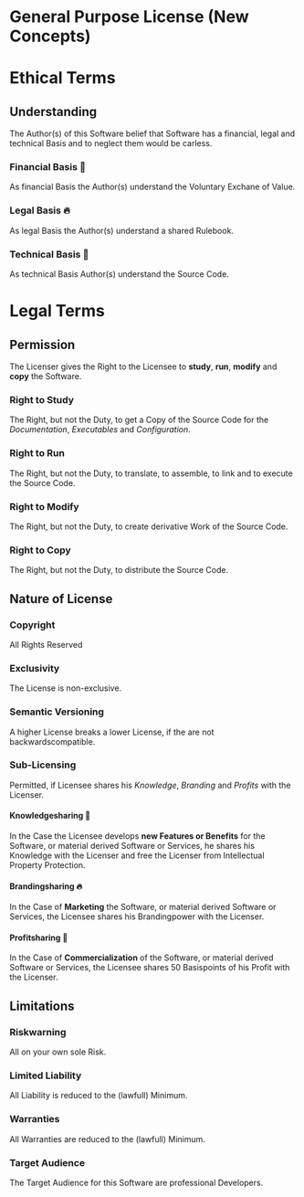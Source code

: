 # General Purpose License (New Concepts)

# Ethical Terms

## Understanding
The Author(s) of this Software belief that Software has a financial, legal and technical Basis and to neglect them would be carless.

### Financial Basis 🌊
As financial Basis the Author(s) understand the Voluntary Exchane of Value.

### Legal Basis 🔥
As legal Basis the Author(s) understand a shared Rulebook.

### Technical Basis 🌳
As technical Basis Author(s) understand the Source Code.

# Legal Terms

## Permission
The Licenser gives the Right to the Licensee to **study**, **run**, **modify** and **copy** the Software.

### Right to Study
The Right, but not the Duty, to get a Copy of the Source Code for the *Documentation*, *Executables* and *Configuration*.

### Right to Run
The Right, but not the Duty, to translate, to assemble, to link and to execute the Source Code.

### Right to Modify
The Right, but not the Duty, to create derivative Work of the Source Code.

### Right to Copy
The Right, but not the Duty, to distribute the Source Code.

## Nature of License

### Copyright
All Rights Reserved

### Exclusivity  
The License is non-exclusive.

### Semantic Versioning
A higher License breaks a lower License, if the are not backwardscompatible.

### Sub-Licensing
Permitted, if Licensee shares his *Knowledge*, *Branding* and *Profits* with the Licenser.

#### Knowledgesharing 🌊 
In the Case the Licensee develops **new Features or Benefits** for the Software, or material derived Software or Services, he shares his Knowledge with the Licenser and free the Licenser from Intellectual Property Protection.

#### Brandingsharing 🔥 
In the Case of **Marketing** the Software, or material derived Software or Services, the Licensee shares his Brandingpower with the Licenser.

#### Profitsharing 🌳  
In the Case of **Commercialization** of the Software, or material derived Software or Services, the Licensee shares 50 Basispoints of his Profit with the Licenser.

## Limitations

### Riskwarning  
All on your own sole Risk.

### Limited Liability
All Liability is reduced to the (lawfull) Minimum.

### Warranties
All Warranties are reduced to the (lawfull) Minimum.

### Target Audience
The Target Audience for this Software are professional Developers.

